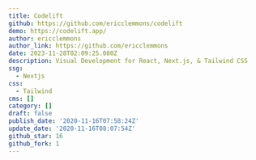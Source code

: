 ```yaml
---
title: Codelift
github: https://github.com/ericclemmons/codelift
demo: https://codelift.app/
author: ericclemmons
author_link: https://github.com/ericclemmons
date: 2023-11-28T02:09:25.080Z
description: Visual Development for React, Next.js, & Tailwind CSS
ssg:
  - Nextjs
css:
  - Tailwind
cms: []
category: []
draft: false
publish_date: '2020-11-16T07:58:24Z'
update_date: '2020-11-16T08:07:54Z'
github_star: 16
github_fork: 1
---
```

